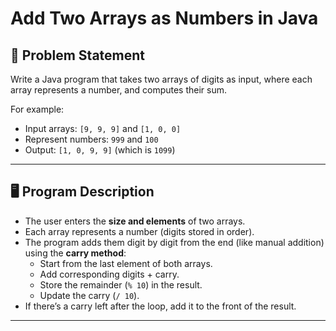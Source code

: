 # Add Two Arrays as Numbers in Java

## 📌 Problem Statement
Write a Java program that takes two arrays of digits as input, where each array represents a number, and computes their sum.  

For example:
- Input arrays: `[9, 9, 9]` and `[1, 0, 0]`
- Represent numbers: `999` and `100`
- Output: `[1, 0, 9, 9]` (which is `1099`)

---

## 🖥️ Program Description
- The user enters the **size and elements** of two arrays.
- Each array represents a number (digits stored in order).
- The program adds them digit by digit from the end (like manual addition) using the **carry method**:
  - Start from the last element of both arrays.
  - Add corresponding digits + carry.
  - Store the remainder (`% 10`) in the result.
  - Update the carry (`/ 10`).
- If there’s a carry left after the loop, add it to the front of the result.

---